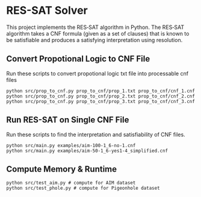 # RES-SAT Solver

This project implements the RES‑SAT algorithm in Python. The RES‑SAT algorithm takes a CNF formula (given as a set of clauses) that is known to be satisfiable and produces a satisfying interpretation using resolution.

## Convert Propotional Logic to CNF File

Run these scripts to convert propotional logic txt file into processable cnf files

```
python src/prop_to_cnf.py prop_to_cnf/prop_1.txt prop_to_cnf/cnf_1.cnf
python src/prop_to_cnf.py prop_to_cnf/prop_2.txt prop_to_cnf/cnf_2.cnf
python src/prop_to_cnf.py prop_to_cnf/prop_3.txt prop_to_cnf/cnf_3.cnf
```

## Run RES-SAT on Single CNF File

Run these scripts to find the interpretation and satisfiability of CNF files.

```
python src/main.py examples/aim-100-1_6-no-1.cnf
python src/main.py examples/aim-50-1_6-yes1-4_simplified.cnf
```

## Compute Memory & Runtime

```
python src/test_aim.py # compute for AIM dataset
python src/test_phole.py # compute for Pigeonhole dataset
```
